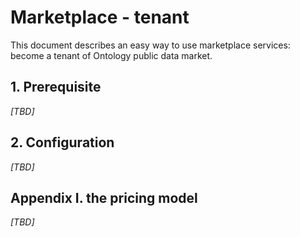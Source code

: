 # Marketplace - tenant

This document describes an easy way to use marketplace services: become a tenant of Ontology public data market.

## 1. Prerequisite

*[TBD]*

## 2. Configuration

*[TBD]*

## Appendix I. the pricing model

*[TBD]*